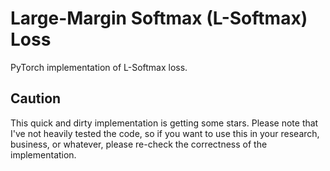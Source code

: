 # Large-Margin Softmax (L-Softmax) Loss
PyTorch implementation of L-Softmax loss.

## Caution
This quick and dirty implementation is getting some stars.
Please note that I've not heavily tested the code, so if you want to use this in your research, business, or whatever, please re-check the correctness of the implementation.
